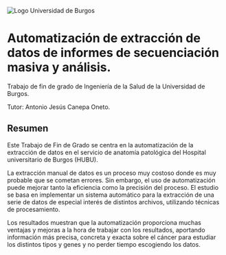 ![Logo Universidad de Burgos](C:/Usersluciv/OneDrive/Documentos/TFG_Lucia/GitHub/Automatizacion_PDF_scraping/Automatizacion_PDF_scraping/INPUT/Imagenes/Logo.jpg)


# Automatización de extracción de datos de informes de secuenciación masiva y análisis.
Trabajo de fin de grado de Ingeniería de la Salud de la Universidad de Burgos.

Tutor: Antonio Jesús Canepa Oneto. 


## Resumen
Este Trabajo de Fin de Grado se centra en la automatización de la extracción de datos en el servicio de anatomía patológica del Hospital universitario de Burgos (HUBU). 

La extracción manual de datos es un proceso muy costoso donde es muy probable que se cometan errores. Sin embargo, el uso de automatización puede mejorar tanto la eficiencia como la precisión del proceso. 
El estudio se basa en implementar un sistema automático para la extracción de una serie de datos de especial interés de distintos archivos, utilizando técnicas de procesamiento. 

Los resultados muestran que la automatización proporciona muchas ventajas y mejoras a la hora de trabajar con los resultados, aportando información más precisa, concreta y exacta sobre el cáncer para estudiar los distintos tipos y genes y no perder tiempo escogiendo los datos. 



